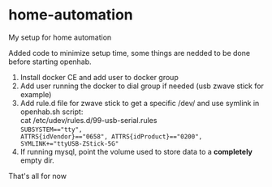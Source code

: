 # home-automation

My setup for home automation

Added code to minimize setup time, some things are nedded to be done before starting openhab.

1. Install docker CE and add user to docker group
2. Add user running the docker to dial group if needed (usb zwave stick for example)
3. Add rule.d file for zwave stick to get a specific /dev/<ttyUSBname> and use symlink in openhab.sh script:<br>
cat /etc/udev/rules.d/99-usb-serial.rules<br>
<code>SUBSYSTEM=="tty", ATTRS{idVendor}=="0658", ATTRS{idProduct}=="0200", SYMLINK+="ttyUSB-ZStick-5G"</code>
4. If running mysql, point the volume used to store data to a __completely__ empty dir.


That's all for now
